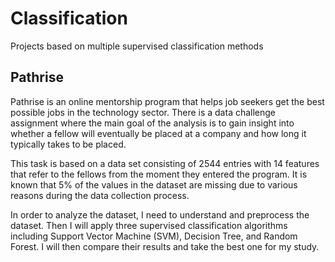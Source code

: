 # Classification
Projects based on multiple supervised classification methods

## Pathrise
Pathrise is an online mentorship program that helps job seekers get the best possible jobs in the technology sector. There is a data challenge assignment where the main goal of the analysis is to gain insight into whether a fellow will eventually be placed at a company and how long it typically takes to be placed.

This task is based on a data set consisting of 2544 entries with 14 features that refer to the fellows from the moment they entered the program. It is known that 5% of the values in the dataset are missing due to various reasons during the data collection process.

In order to analyze the dataset, I need to understand and preprocess the dataset. Then I will apply three supervised classification algorithms including Support Vector Machine (SVM), Decision Tree, and Random Forest. I will then compare their results and take the best one for my study.
